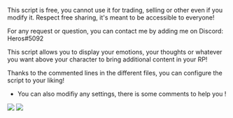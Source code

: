 This script is free, you cannot use it for trading, selling or other even if you modify it.
Respect free sharing, it's meant to be accessible to everyone!

For any request or question, you can contact me by adding me on Discord: Heros#5092

This script allows you to display your emotions, your thoughts or whatever you want above your character to bring additional content in your RP!

Thanks to the commented lines in the different files, you can configure the script to your liking!

- You can also modifiy any settings, there is some comments to help you !
<img src=https://zupimages.net/up/23/16/ajz6.png>


<img src=https://zupimages.net/up/23/16/h1vv.png>
